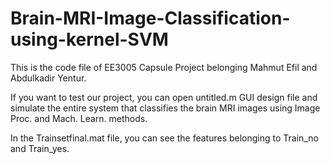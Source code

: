# Brain-MRI-Image-Classification-using-kernel-SVM

This is the code file of EE3005 Capsule Project belonging Mahmut Efil and Abdulkadir Yentur.

If you want to test our project, you can open untitled.m GUI design file and simulate the 
entire system that classifies the brain MRI images using Image Proc. and Mach. Learn. methods.

In the Trainsetfinal.mat file, you can see the features belonging to Train_no and Train_yes.
